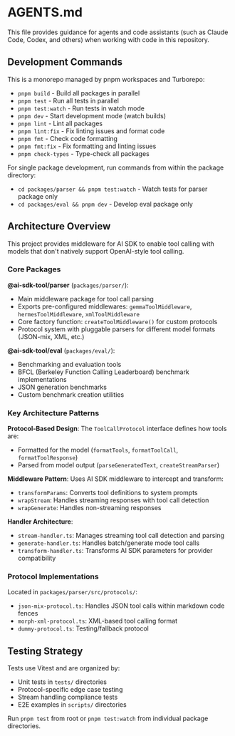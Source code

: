 # AGENTS.md

This file provides guidance for agents and code assistants (such as Claude Code, Codex, and others) when working with code in this repository.

## Development Commands

This is a monorepo managed by pnpm workspaces and Turborepo:

- `pnpm build` - Build all packages in parallel
- `pnpm test` - Run all tests in parallel
- `pnpm test:watch` - Run tests in watch mode
- `pnpm dev` - Start development mode (watch builds)
- `pnpm lint` - Lint all packages
- `pnpm lint:fix` - Fix linting issues and format code
- `pnpm fmt` - Check code formatting
- `pnpm fmt:fix` - Fix formatting and linting issues
- `pnpm check-types` - Type-check all packages

For single package development, run commands from within the package directory:

- `cd packages/parser && pnpm test:watch` - Watch tests for parser package only
- `cd packages/eval && pnpm dev` - Develop eval package only

## Architecture Overview

This project provides middleware for AI SDK to enable tool calling with models that don't natively support OpenAI-style tool calling.

### Core Packages

**@ai-sdk-tool/parser** (`packages/parser/`):

- Main middleware package for tool call parsing
- Exports pre-configured middlewares: `gemmaToolMiddleware`, `hermesToolMiddleware`, `xmlToolMiddleware`
- Core factory function: `createToolMiddleware()` for custom protocols
- Protocol system with pluggable parsers for different model formats (JSON-mix, XML, etc.)

**@ai-sdk-tool/eval** (`packages/eval/`):

- Benchmarking and evaluation tools
- BFCL (Berkeley Function Calling Leaderboard) benchmark implementations
- JSON generation benchmarks
- Custom benchmark creation utilities

### Key Architecture Patterns

**Protocol-Based Design**: The `ToolCallProtocol` interface defines how tools are:

- Formatted for the model (`formatTools`, `formatToolCall`, `formatToolResponse`)
- Parsed from model output (`parseGeneratedText`, `createStreamParser`)

**Middleware Pattern**: Uses AI SDK middleware to intercept and transform:

- `transformParams`: Converts tool definitions to system prompts
- `wrapStream`: Handles streaming responses with tool call detection
- `wrapGenerate`: Handles non-streaming responses

**Handler Architecture**:

- `stream-handler.ts`: Manages streaming tool call detection and parsing
- `generate-handler.ts`: Handles batch/generate mode tool calls
- `transform-handler.ts`: Transforms AI SDK parameters for provider compatibility

### Protocol Implementations

Located in `packages/parser/src/protocols/`:

- `json-mix-protocol.ts`: Handles JSON tool calls within markdown code fences
- `morph-xml-protocol.ts`: XML-based tool calling format
- `dummy-protocol.ts`: Testing/fallback protocol

## Testing Strategy

Tests use Vitest and are organized by:

- Unit tests in `tests/` directories
- Protocol-specific edge case testing
- Stream handling compliance tests
- E2E examples in `scripts/` directories

Run `pnpm test` from root or `pnpm test:watch` from individual package directories.
